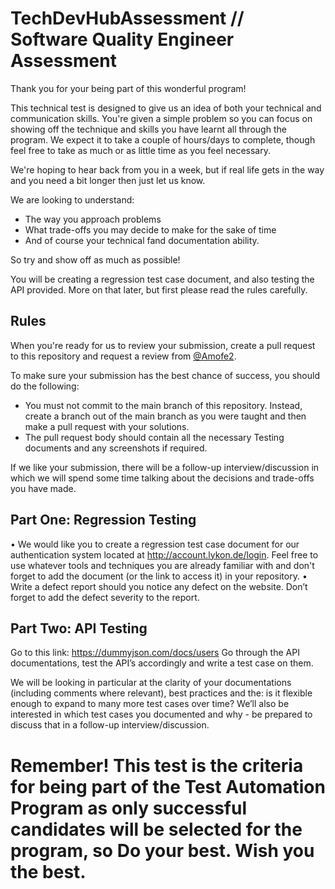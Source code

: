 # TechDevHubAssessment // Software Quality Engineer Assessment

Thank you for your being part of this wonderful program!

This technical test is designed to give us an idea of both your technical and communication skills. You're given a simple problem so you can focus on showing off the technique and skills you have learnt all through the program. We expect it to take a couple of hours/days to complete, though feel free to take as much or as little time as you feel necessary.

We're hoping to hear back from you in a week, but if real life gets in the way and you need a bit longer then just let us know.

We are looking to understand:

- The way you approach problems
- What trade-offs you may decide to make for the sake of time
- And of course your technical fand documentation ability.

So try and show off as much as possible!

You will be creating a regression test case document, and also testing the API provided. More on that later, but first please read the rules carefully.

## Rules

When you're ready for us to review your submission, create a pull request to this repository and request a review from [@Amofe2](https://github.com/Amofe2).

To make sure your submission has the best chance of success, you should do the following:

- You must not commit to the main branch of this repository. Instead, create a branch out of the main branch as you were taught and then make a pull request with your solutions.
- The pull request body should contain all the necessary Testing documents and any screenshots if required.

If we like your submission, there will be a follow-up interview/discussion in which we will spend some time talking about the decisions and trade-offs you have made.


## Part One: Regression Testing

•	We would like you to create a regression test case document for our authentication system located at http://account.lykon.de/login. Feel free to use whatever tools and techniques you are already familiar with and don't forget to add the document (or the link to access it) in your repository.
•	Write a defect report should you notice any defect on the website. Don’t forget to add the defect severity to the report.

## Part Two: API Testing
Go to this link: https://dummyjson.com/docs/users
Go through the API documentations, test the API’s accordingly and write a test case on them.


We will be looking in particular at the clarity of your documentations (including comments where relevant), best practices and the: is it flexible enough to expand to many more test cases over time? We’ll also be interested in which test cases you documented and why - be prepared to discuss that in a follow-up interview/discussion.


# Remember! This test is the criteria for being part of the Test Automation Program as only successful candidates will be selected for the program, so Do your best. Wish you the best. 
